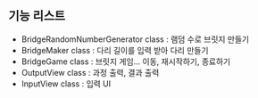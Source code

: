 ## 기능 리스트
- BridgeRandomNumberGenerator class : 램덤 수로 브릿지 만들기
- BridgeMaker class : 다리 길이를 입력 받아 다리 만들기
- BridgeGame class : 브릿지 게임... 이동, 재시작하기, 종료하기
- OutputView class : 과정 출력, 결과 출력
- InputView class : 입력 UI